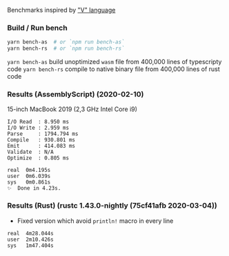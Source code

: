 Benchmarks inspired by ["V" language](https://github.com/vlang-io/V/blob/master/website/compilation_speed_test_gen.v)

### Build / Run bench

```sh
yarn bench-as  # or `npm run bench-as`
yarn bench-rs  # or `npm run bench-rs`
```

`yarn bench-as` build unoptimized `wasm` file from 400,000 lines of typescripty code
`yarn bench-rs` compile to native binary file from 400,000 lines of rust code

### Results (AssemblyScript) (2020-02-10)

15-inch MacBook 2019 (2,3 GHz Intel Core i9)

```
I/O Read  : 8.950 ms
I/O Write : 2.959 ms
Parse     : 1794.794 ms
Compile   : 930.801 ms
Emit      : 414.083 ms
Validate  : N/A
Optimize  : 0.805 ms

real  0m4.195s
user  0m6.039s
sys   0m0.861s
✨  Done in 4.23s.
```

### Results (Rust) (rustc 1.43.0-nightly (75cf41afb 2020-03-04))

* Fixed version which avoid `println!` macro in every line

```
real  4m28.044s
user  2m10.426s
sys   1m47.404s
```
